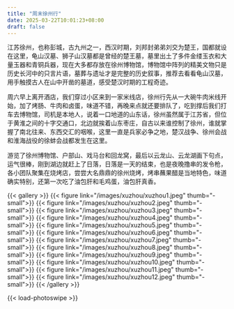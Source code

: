```yaml
---
title: "周末徐州行"
date: 2025-03-22T10:01:23+08:00
draft: false
---
```


江苏徐州，也称彭城，古九州之一，西汉时期，刘邦封弟弟刘交为楚王，国都就设在这里，龟山汉墓、狮子山汉墓都是曾经的楚王墓，墓里出土了多件金缕玉衣和大量玉器和青铜兵器，现在大多都存放在徐州博物馆，博物馆中阵列的精美文物只是历史长河中的只言片语，墓葬与遗址才是完整的历史叙事，推荐去看看龟山汉墓，用手触摸古人在山中开凿的墓道，感受楚汉时期的工程奇迹。

周六早上离开酒店，我们穿过小区来到一家米线店，徐州行先从一大碗牛肉米线开始，加了烤肠、牛肉和卤蛋，味道不错，再晚来点就还要排队了，吃到撑后我们打车去博物馆，司机是本地人，说着一口地道的山东话，徐州虽然属于江苏省，但位于黄淮之间的十字交通口，北边就挨着山东枣庄，自古以来谁控制了徐州，谁就掌握了南北往来、东西交汇的咽喉，这里一直是兵家必争之地，楚汉战争、徐州会战和淮海战役的徐蚌会战都发生在这里。

游览了徐州博物馆、户部山、戏马台和回龙窝，最后以云龙山、云龙湖画下句点，运气很棒，刚到湖边就赶上了日落，日落是一天的结束，也是夜晚撸串的发令枪，各小团队聚集在烧烤店，尝尝大名鼎鼎的徐州烧烤，烤串蘸果醋是当地特色，味道确实特别，还第一次吃了油包肝和毛鸡蛋，油包肝真香。

{{< gallery >}}
  {{< figure link="/images/xuzhou/xuzhou1.jpeg" thumb="-small">}}
  {{< figure link="/images/xuzhou/xuzhou2.jpeg" thumb="-small">}}
  {{< figure link="/images/xuzhou/xuzhou3.jpeg" thumb="-small">}}
  {{< figure link="/images/xuzhou/xuzhou4.jpeg" thumb="-small">}}
  {{< figure link="/images/xuzhou/xuzhou5.jpeg" thumb="-small">}}
  {{< figure link="/images/xuzhou/xuzhou6.jpeg" thumb="-small">}}
  {{< figure link="/images/xuzhou/xuzhou7.jpeg" thumb="-small">}}
  {{< figure link="/images/xuzhou/xuzhou8.jpeg" thumb="-small">}}
  {{< figure link="/images/xuzhou/xuzhou9.jpeg" thumb="-small">}}
  {{< figure link="/images/xuzhou/xuzhou10.jpeg" thumb="-small">}}
  {{< figure link="/images/xuzhou/xuzhou11.jpeg" thumb="-small">}}
  {{< figure link="/images/xuzhou/xuzhou12.jpeg" thumb="-small">}}
{{< /gallery >}}

{{< load-photoswipe >}}
